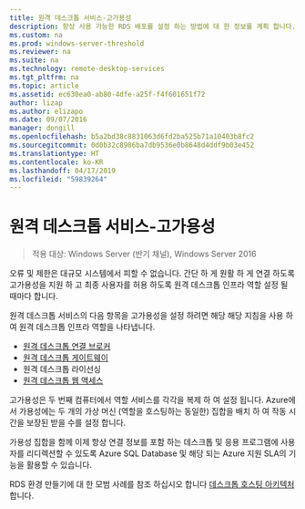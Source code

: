 ```yaml
---
title: 원격 데스크톱 서비스-고가용성
description: 항상 사용 가능한 RDS 배포를 설정 하는 방법에 대 한 정보를 계획 합니다.
ms.custom: na
ms.prod: windows-server-threshold
ms.reviewer: na
ms.suite: na
ms.technology: remote-desktop-services
ms.tgt_pltfrm: na
ms.topic: article
ms.assetid: ec630ea0-ab80-4dfe-a25f-f4f601651f72
author: lizap
ms.author: elizapo
ms.date: 09/07/2016
manager: dongill
ms.openlocfilehash: b5a2bd38c8831063d6fd2ba525b71a10403b8fc2
ms.sourcegitcommit: 0d0b32c8986ba7db9536e0b8648d4ddf9b03e452
ms.translationtype: HT
ms.contentlocale: ko-KR
ms.lasthandoff: 04/17/2019
ms.locfileid: "59839264"
---
```

# <a name="remote-desktop-services---high-availability"></a>원격 데스크톱 서비스-고가용성

>적용 대상: Windows Server (반기 채널), Windows Server 2016

오류 및 제한은 대규모 시스템에서 피할 수 없습니다. 간단 하 게 원활 하 게 연결 하도록 고가용성을 지원 하 고 최종 사용자를 허용 하도록 원격 데스크톱 인프라 역할 설정 될 때마다 합니다.

원격 데스크톱 서비스의 다음 항목을 고가용성을 설정 하려면 해당 해당 지침을 사용 하 여 원격 데스크톱 인프라 역할을 나타냅니다.
- [원격 데스크톱 연결 브로커](Deploy-a-Remote-Desktop-Connection-Broker-cluster.md)
- [원격 데스크톱 게이트웨이](Deploy-a-RD-Web-Access-and-Gateway-farm.md)
- 원격 데스크톱 라이선싱
- [원격 데스크톱 웹 액세스](Deploy-a-RD-Web-Access-and-Gateway-farm.md)

고가용성은 두 번째 컴퓨터에서 역할 서비스를 각각을 복제 하 여 설정 됩니다. Azure에서 가용성에는 두 개의 가상 머신 (역할을 호스팅하는 동일한) 집합을 배치 하 여 작동 시간을 보장된 받을 수를 설정 합니다.

가용성 집합을 함께 이제 항상 연결 정보를 포함 하는 데스크톱 및 응용 프로그램에 사용자를 리디렉션할 수 있도록 Azure SQL Database 및 해당 되는 Azure 지원 SLA의 기능을 활용할 수 있습니다.

RDS 환경 만들기에 대 한 모범 사례를 참조 하십시오 합니다 [데스크톱 호스팅 아키텍처](desktop-hosting-reference-architecture.md)합니다.
